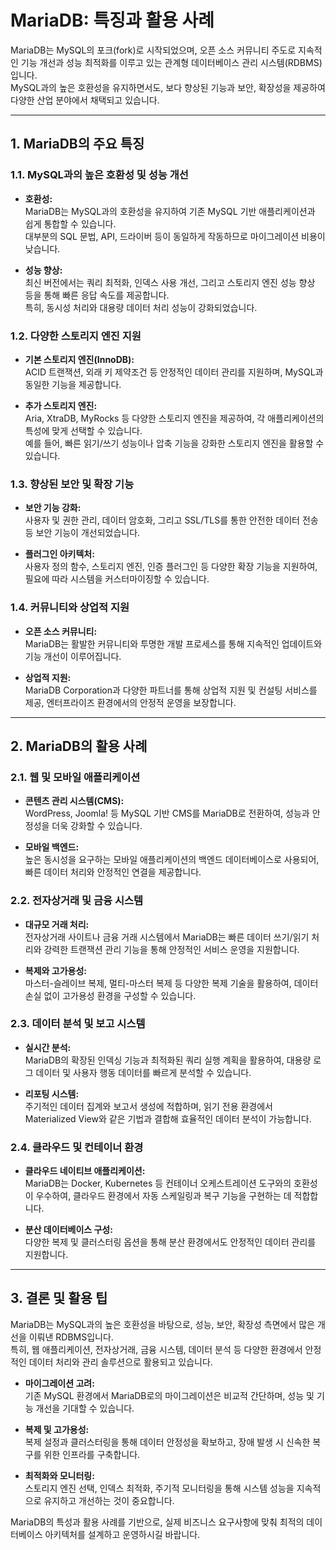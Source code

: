 # MariaDB: 특징과 활용 사례

MariaDB는 MySQL의 포크(fork)로 시작되었으며, 오픈 소스 커뮤니티 주도로 지속적인 기능 개선과 성능 최적화를 이루고 있는 관계형 데이터베이스 관리 시스템(RDBMS)입니다.  
MySQL과의 높은 호환성을 유지하면서도, 보다 향상된 기능과 보안, 확장성을 제공하여 다양한 산업 분야에서 채택되고 있습니다.

---

## 1. MariaDB의 주요 특징

### 1.1. MySQL과의 높은 호환성 및 성능 개선

- **호환성:**  
  MariaDB는 MySQL과의 호환성을 유지하여 기존 MySQL 기반 애플리케이션과 쉽게 통합할 수 있습니다.  
  대부분의 SQL 문법, API, 드라이버 등이 동일하게 작동하므로 마이그레이션 비용이 낮습니다.

- **성능 향상:**  
  최신 버전에서는 쿼리 최적화, 인덱스 사용 개선, 그리고 스토리지 엔진 성능 향상 등을 통해 빠른 응답 속도를 제공합니다.  
  특히, 동시성 처리와 대용량 데이터 처리 성능이 강화되었습니다.

### 1.2. 다양한 스토리지 엔진 지원

- **기본 스토리지 엔진(InnoDB):**  
  ACID 트랜잭션, 외래 키 제약조건 등 안정적인 데이터 관리를 지원하며, MySQL과 동일한 기능을 제공합니다.

- **추가 스토리지 엔진:**  
  Aria, XtraDB, MyRocks 등 다양한 스토리지 엔진을 제공하여, 각 애플리케이션의 특성에 맞게 선택할 수 있습니다.  
  예를 들어, 빠른 읽기/쓰기 성능이나 압축 기능을 강화한 스토리지 엔진을 활용할 수 있습니다.

### 1.3. 향상된 보안 및 확장 기능

- **보안 기능 강화:**  
  사용자 및 권한 관리, 데이터 암호화, 그리고 SSL/TLS를 통한 안전한 데이터 전송 등 보안 기능이 개선되었습니다.
  
- **플러그인 아키텍처:**  
  사용자 정의 함수, 스토리지 엔진, 인증 플러그인 등 다양한 확장 기능을 지원하여, 필요에 따라 시스템을 커스터마이징할 수 있습니다.

### 1.4. 커뮤니티와 상업적 지원

- **오픈 소스 커뮤니티:**  
  MariaDB는 활발한 커뮤니티와 투명한 개발 프로세스를 통해 지속적인 업데이트와 기능 개선이 이루어집니다.
  
- **상업적 지원:**  
  MariaDB Corporation과 다양한 파트너를 통해 상업적 지원 및 컨설팅 서비스를 제공, 엔터프라이즈 환경에서의 안정적 운영을 보장합니다.

---

## 2. MariaDB의 활용 사례

### 2.1. 웹 및 모바일 애플리케이션

- **콘텐츠 관리 시스템(CMS):**  
  WordPress, Joomla! 등 MySQL 기반 CMS를 MariaDB로 전환하여, 성능과 안정성을 더욱 강화할 수 있습니다.
  
- **모바일 백엔드:**  
  높은 동시성을 요구하는 모바일 애플리케이션의 백엔드 데이터베이스로 사용되어, 빠른 데이터 처리와 안정적인 연결을 제공합니다.

### 2.2. 전자상거래 및 금융 시스템

- **대규모 거래 처리:**  
  전자상거래 사이트나 금융 거래 시스템에서 MariaDB는 빠른 데이터 쓰기/읽기 처리와 강력한 트랜잭션 관리 기능을 통해 안정적인 서비스 운영을 지원합니다.
  
- **복제와 고가용성:**  
  마스터-슬레이브 복제, 멀티-마스터 복제 등 다양한 복제 기술을 활용하여, 데이터 손실 없이 고가용성 환경을 구성할 수 있습니다.

### 2.3. 데이터 분석 및 보고 시스템

- **실시간 분석:**  
  MariaDB의 확장된 인덱싱 기능과 최적화된 쿼리 실행 계획을 활용하여, 대용량 로그 데이터 및 사용자 행동 데이터를 빠르게 분석할 수 있습니다.
  
- **리포팅 시스템:**  
  주기적인 데이터 집계와 보고서 생성에 적합하며, 읽기 전용 환경에서 Materialized View와 같은 기법과 결합해 효율적인 데이터 분석이 가능합니다.

### 2.4. 클라우드 및 컨테이너 환경

- **클라우드 네이티브 애플리케이션:**  
  MariaDB는 Docker, Kubernetes 등 컨테이너 오케스트레이션 도구와의 호환성이 우수하여, 클라우드 환경에서 자동 스케일링과 복구 기능을 구현하는 데 적합합니다.
  
- **분산 데이터베이스 구성:**  
  다양한 복제 및 클러스터링 옵션을 통해 분산 환경에서도 안정적인 데이터 관리를 지원합니다.

---

## 3. 결론 및 활용 팁

MariaDB는 MySQL과의 높은 호환성을 바탕으로, 성능, 보안, 확장성 측면에서 많은 개선을 이뤄낸 RDBMS입니다.  
특히, 웹 애플리케이션, 전자상거래, 금융 시스템, 데이터 분석 등 다양한 환경에서 안정적인 데이터 처리와 관리 솔루션으로 활용되고 있습니다.

- **마이그레이션 고려:**  
  기존 MySQL 환경에서 MariaDB로의 마이그레이션은 비교적 간단하며, 성능 및 기능 개선을 기대할 수 있습니다.
  
- **복제 및 고가용성:**  
  복제 설정과 클러스터링을 통해 데이터 안정성을 확보하고, 장애 발생 시 신속한 복구를 위한 인프라를 구축합니다.
  
- **최적화와 모니터링:**  
  스토리지 엔진 선택, 인덱스 최적화, 주기적 모니터링을 통해 시스템 성능을 지속적으로 유지하고 개선하는 것이 중요합니다.

MariaDB의 특성과 활용 사례를 기반으로, 실제 비즈니스 요구사항에 맞춰 최적의 데이터베이스 아키텍처를 설계하고 운영하시길 바랍니다.